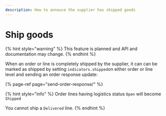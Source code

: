 ```yaml
---
description: How to annouce the supplier has shipped goods
---
```


# Ship goods

{% hint style="warning" %}
This feature is planned and API and documentation may change. 
{% endhint %}

When an order or line is completely shipped by the supplier, it can can be marked as shipped by setting `indicators.shipped`on either order or line level and sending an order response update:

{% page-ref page="send-order-response/" %}

{% hint style="info" %}
Order lines having logistics status `Open` will become `Shipped`

You cannot ship a `Delivered` line.
{% endhint %}

